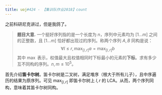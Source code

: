 ```yaml
---
title: uoj#424 - 【集训队作业2018】count
---
```


之前科研尼克讲过，但是我鸽了。

> **题目大意.** 一个挺好序列指的是一个长度为 $n$，序列中元素均为 $[1...m]$ 之间的正整数，且 $[1...m]$ 恰好都出现过的序列。称两个序列 $A,B$ 同构是说：
> $$
> \forall l\le r,\max_{[l,r]}a=\max_{[l,r]}b
> $$
> 其中 $\max$ 表示，权值最大且权值相同时下标最小的元素的**下标**。求有多少互不同构的序列。$n, m\le 10^5$。

首先介绍**笛卡尔树**。笛卡尔树是二叉树，满足堆序（根大于所有儿子），且中序遍历的结果为原序列。可见 $\max_{[l,r]}$ 即笛卡尔树上 $l,r$ 的 LCA。从而，两个序列同构，意味着其笛卡尔树同构。
